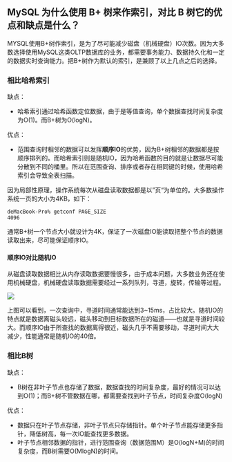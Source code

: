 ## MySQL 为什么使用 B+ 树来作索引，对比 B 树它的优点和缺点是什么？

MYSQL使用B+树作索引，是为了尽可能减少磁盘（机械硬盘）IO次数。因为大多数选择使用MySQL这类OLTP数据库的业务，都需要事务能力、数据持久化和一定的数据实时查询能力。把B+树作为默认的索引，是兼顾了以上几点之后的选择。

### 相比哈希索引
缺点：

- 哈希索引通过哈希函数定位数据，由于是等值查询，单个数据查找时间复杂度为O(1)。而B+树为O(logN)。

优点：

- 范围查询时相邻的数据可以发挥**顺序IO**的优势，因为B+树相邻的数据都是按顺序排列的。而哈希索引则是随机IO，因为哈希函数的目的就是让数据尽可能分散到不同的桶里。所以在范围查询、排序或者存在相同键的时候，使用哈希索引会导致全表扫描。

因为局部性原理，操作系统每次从磁盘读取数据都是以”页“为单位的。大多数操作系统一页的大小为4KB，如下：

```
deMacBook-Pro% getconf PAGE_SIZE
4096
```

通常B+树一个节点大小就设计为4K，保证了一次磁盘IO能读取把整个节点的数据读取出来，尽可能保证顺序IO。

#### 顺序IO对比随机IO
从磁盘读取数据相比从内存读取数据要慢很多，由于成本问题，大多数业务还在使用机械硬盘，机械硬盘读取数据需要经过一系列队列，寻道，旋转，传输等过程。

![](https://img.draveness.me/disk-io-cost.png)

上图可以看到，一次查询中，寻道时间通常能达到3~15ms，占比较大。随机IO的特点就是数据离磁头较远，磁头移动到目标数据所在的磁道——也就是寻道时间较大。而顺序IO由于所查找的数据离得很近，磁头几乎不需要移动，寻道时间大大减少，性能通常是随机IO的40倍。


### 相比B树
缺点：

- B树在非叶子节点也存储了数据，数据查找的时间复杂度，最好的情况可以达到O(1)；而B+树不管数据在哪，都需要查找到叶子节点，时间复杂度O(logN)

优点：

- 数据只在叶子节点存储，非叶子节点只存储指针。单个叶子节点能存储更多指针，降低树高，每一次IO能查找更多数据。
- 叶子节点相邻数据的指针，进行范围查询（数据范围M）是O(logN+M)的时间复杂度，而B树需要O(MlogN)的时间。